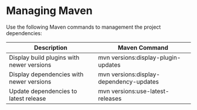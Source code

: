 # Managing Maven

Use the following Maven commands to management the project dependencies:


| Description                                           | Maven Command                           |
|-------------------------------------------------------|-----------------------------------------|
| Display build plugins with newer versions             | mvn versions:display-plugin-updates     |
| Display dependencies with newer versions              | mvn versions:display-dependency-updates |
| Update dependencies to latest release                 | mvn versions:use-latest-releases        |




